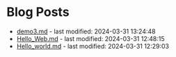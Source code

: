 # Blog Posts

- [demo3.md](_posts/demo3.md) - last modified: 2024-03-31 13:24:48
- [Hello_Web.md](_posts/Hello_Web.md) - last modified: 2024-03-31 12:48:15
- [Hello_world.md](_posts/Hello_world.md) - last modified: 2024-03-31 12:29:03
